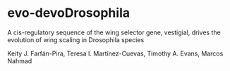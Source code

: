 # evo-devoDrosophila
A cis-regulatory sequence of the wing selector gene, vestigial, drives the evolution of wing scaling in Drosophila species 

Keity J. Farfán-Pira, Teresa I. Martínez-Cuevas, Timothy A. Evans, Marcos Nahmad
